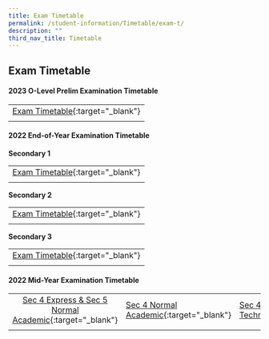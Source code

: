 ```yaml
---
title: Exam Timetable
permalink: /student-information/Timetable/exam-t/
description: ""
third_nav_title: Timetable
---
```

## Exam Timetable
#### 2023 O-Level Prelim Examination Timetable
|  |
|:---:|
| [Exam Timetable](/files/o%20level%20prelim%20timetable.pdf){:target="_blank"} |
|  |

#### 2022 End-of-Year Examination Timetable

**Secondary 1**

|  |
|:---:|
| [Exam Timetable](/files/2022%20EOY%20Timetable_Sec%20One.pdf){:target="_blank"} |
|  |

**Secondary 2**

|  |
|:---:|
| [Exam Timetable](/files/2022%20EOY%20Timetable_Sec%20Two.pdf){:target="_blank"} |
|  |

**Secondary 3**

|  |
|:---:|
| [Exam Timetable](/files/2022%20EOY%20Timetable_Sec%20Three.pdf){:target="_blank"} |
|  |

#### 2022 Mid-Year Examination Timetable

|  |  |  |
|:---:|---|---|
| [Sec 4 Express & Sec 5 Normal Academic](/files/2022%20MYE%20Sec4E5N.pdf){:target="_blank"} | [Sec 4 Normal Academic](/files/2022%20MYE%20Sec4NA.pdf){:target="_blank"} | [Sec 4 Normal Technical](/files/2022%20MYE%20Sec4NT.pdf){:target="_blank"} |
|  |  |  |